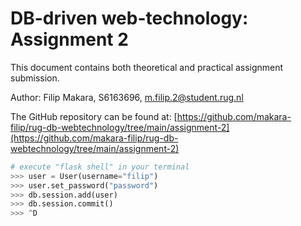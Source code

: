 # DB-driven web-technology: Assignment 2

This document contains both theoretical and practical assignment
submission. 

Author: Filip Makara, S6163696, m.filip.2@student.rug.nl

The GitHub repository can be found at:
[https://github.com/makara-filip/rug-db-webtechnology/tree/main/assignment-2](https://github.com/makara-filip/rug-db-webtechnology/tree/main/assignment-2)




```python
# execute "flask shell" in your terminal
>>> user = User(username="filip")
>>> user.set_password("password")
>>> db.session.add(user)
>>> db.session.commit()
>>> ^D
```
